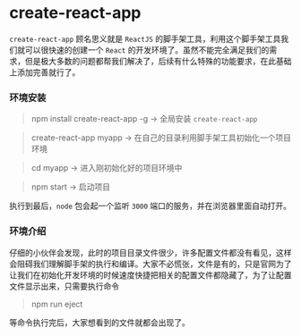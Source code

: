 # create-react-app 

` create-react-app ` 顾名思义就是 ` ReactJS ` 的脚手架工具，利用这个脚手架工具我们就可以很快速的创建一个 `React` 的开发环境了。虽然不能完全满足我们的需求，但是极大多数的问题都帮我们解决了，后续有什么特殊的功能要求，在此基础上添加完善就行了。

### 环境安装

> npm install create-react-app -g -> 全局安装 ` create-react-app ` 

> create-react-app myapp -> 在自己的目录利用脚手架工具初始化一个项目环境

> cd myapp -> 进入刚初始化好的项目环境中

> npm start -> 启动项目

执行到最后，` node ` 包会起一个监听 ` 3000 ` 端口的服务，并在浏览器里面自动打开。

### 环境介绍

仔细的小伙伴会发现，此时的项目目录文件很少，许多配置文件都没有看见，这样会阻碍我们理解脚手架的执行和编译。大家不必慌张，文件是有的，只是官网为了让我们在初始化开发环境的时候速度快捷把相关的配置文件都隐藏了，为了让配置文件显示出来，只需要执行命令 

> npm run eject

等命令执行完后，大家想看到的文件就都会出现了。